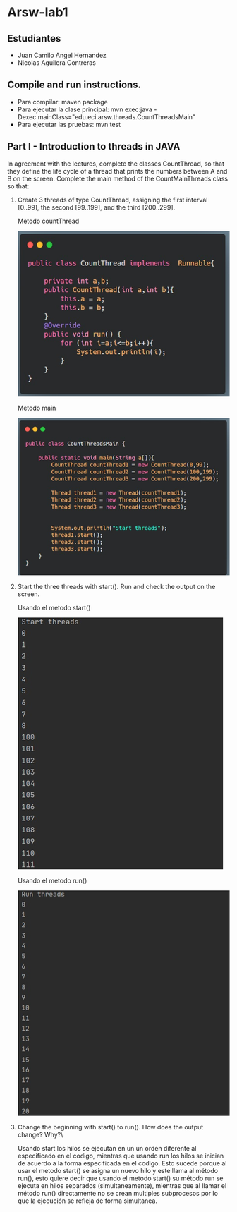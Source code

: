 # Arsw-lab1

## Estudiantes

  - Juan Camilo Angel Hernandez
  - Nicolas Aguilera Contreras
  
## Compile and run instructions.
 
- Para compilar: maven package
- Para ejecutar la clase principal: mvn exec:java -Dexec.mainClass="edu.eci.arsw.threads.CountThreadsMain"
- Para ejecutar las pruebas: mvn test

## Part I - Introduction to threads in JAVA

In agreement with the lectures, complete the classes CountThread, so that they define the life cycle of a thread that prints the numbers between A and B on the screen.
Complete the main method of the CountMainThreads class so that: 

1. Create 3 threads of type CountThread, assigning the first interval [0..99], the second [99..199], and the third [200..299]. 
   
   Metodo countThread
   
   ![](img/countThread.png)
   
   Metodo main
   
   ![](img/countThreadMain.png)

2. Start the three threads with start(). Run and check the output on the screen. 

   Usando el metodo start()
   
   ![](img/start.png)
   
   Usando el metodo run()
   
   ![](img/run.png)

3. Change the beginning with start() to run(). How does the output change? Why?\

   Usando start los hilos se ejecutan en un un orden diferente al especificado en el codigo, mientras que usando run los hilos se inician de acuerdo a la forma especificada en  el codigo. Esto sucede porque al usar el metodo start() se asigna un nuevo hilo y este llama al método run(), esto quiere decir que usando el metodo start() su método run se   ejecuta en hilos separados (simultaneamente), mientras que al llamar el método run() directamente no se crean multiples subprocesos por lo que la ejecución se refleja de forma
   simultanea.
